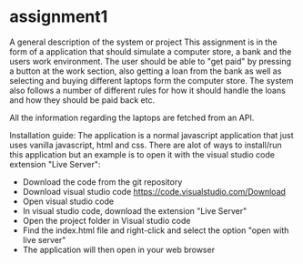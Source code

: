 # assignment1

A general description of the system or project
This assignment is in the form of a application that should simulate a computer store, a bank and the users work environment. The user should be able to "get paid" 
by pressing a button at the work section, also getting a loan from the bank as well as selecting and buying different laptops form the computer store. The system 
also follows a number of different rules for how it should handle the loans and how they should be paid back etc. 

All the information regarding the laptops are fetched from an API. 

Installation guide: 
The application is a normal javascript application that just uses vanilla javascript, html and css. There are alot of ways to install/run this application but an example
is to open it with the visual studio code extension "Live Server": 
- Download the code from the git repository
- Download visual studio code https://code.visualstudio.com/Download
- Open visual studio code 
- In visual studio code, download the extension "Live Server"
- Open the project folder in Visual studio code
- Find the index.html file and right-click and select the option "open with live server" 
- The application will then open in your web browser

